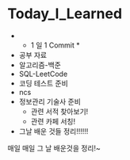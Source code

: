 # Today_I_Learned

- * 1 일 1 Commit *
- 공부 자료
- 알고리즘-백준
- SQL-LeetCode
- 코딩 테스트 준비
- ncs
- 정보관리 기술사 준비
  - 관련 서적 찾아보기!
  - 관련 카페 서칭!
- 그날 배운 것들 정리!!!!!!

매일 매일 그 날 배운것을 정리!~
